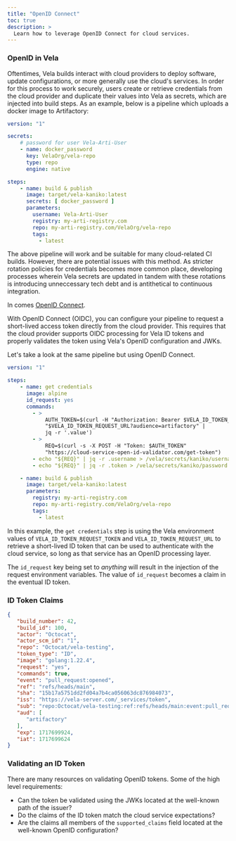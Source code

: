 ```yaml
---
title: "OpenID Connect"
toc: true
description: >
  Learn how to leverage OpenID Connect for cloud services.
---
```


### OpenID in Vela

Oftentimes, Vela builds interact with cloud providers to deploy software, update configurations, or more generally use the cloud's services. In order for this process to work securely, users create or retrieve credentials from the cloud provider and duplicate their values into Vela as secrets, which are injected into build steps. As an example, below is a pipeline which uploads a docker image to Artifactory:

```yaml
version: "1"

secrets:
    # password for user Vela-Arti-User
    - name: docker_password
      key: VelaOrg/vela-repo
      type: repo
      engine: native

steps:
    - name: build & publish
      image: target/vela-kaniko:latest
      secrets: [ docker_password ]
      parameters:
        username: Vela-Arti-User
        registry: my-arti-registry.com
        repo: my-arti-registry.com/VelaOrg/vela-repo
        tags:
          - latest
```

The above pipeline will work and be suitable for many cloud-related CI builds. However, there are potential issues with this method. As stricter rotation policies for credentials becomes more common place, developing processes wherein Vela secrets are updated in tandem with these rotations is introducing unneccessary tech debt and is antithetical to continuous integration.

In comes [OpenID Connect](https://openid.net/developers/how-connect-works/).

With OpenID Connect (OIDC), you can configure your pipeline to request a short-lived access token directly from the cloud provider. This requires that the cloud provider supports OIDC processing for Vela ID tokens and properly validates the token using Vela's OpenID configuration and JWKs.

Let's take a look at the same pipeline but using OpenID Connect.

```yaml
version: "1"

steps:
    - name: get credentials
      image: alpine
      id_request: yes
      commands:
        - >
            AUTH_TOKEN=$(curl -H "Authorization: Bearer $VELA_ID_TOKEN_REQUEST_TOKEN"
            "$VELA_ID_TOKEN_REQUEST_URL?audience=artifactory" |
            jq -r '.value')
        - >
            REQ=$(curl -s -X POST -H "Token: $AUTH_TOKEN"
            "https://cloud-service-open-id-validator.com/get-token")
        - echo "${REQ}" | jq -r .username > /vela/secrets/kaniko/username
        - echo "${REQ}" | jq -r .token > /vela/secrets/kaniko/password

    - name: build & publish
      image: target/vela-kaniko:latest
      parameters:
        registry: my-arti-registry.com
        repo: my-arti-registry.com/VelaOrg/vela-repo
        tags:
          - latest
```

In this example, the `get credentials` step is using the Vela environment values of `VELA_ID_TOKEN_REQUEST_TOKEN` and `VELA_ID_TOKEN_REQUEST_URL` to retrieve a short-lived ID token that can be used to authenticate with the cloud service, so long as that service has an OpenID processing layer.

The `id_request` key being set to _anything_ will result in the injection of the request environment variables. The value of `id_request` becomes a claim in the eventual ID token.

### ID Token Claims

```json
{
   "build_number": 42,
   "build_id": 100,
   "actor": "Octocat",
   "actor_scm_id": "1",
   "repo": "Octocat/vela-testing",
   "token_type": "ID",
   "image": "golang:1.22.4",
   "request": "yes",
   "commands": true,
   "event": "pull_request:opened",
   "ref": "refs/heads/main",
   "sha": "15b17a5751dd2fd04a7b4ca056063dc876984073",
   "iss": "https://vela-server.com/_services/token",
   "sub": "repo:Octocat/vela-testing:ref:refs/heads/main:event:pull_request",
   "aud": [
      "artifactory"
   ],
   "exp": 1717699924,
   "iat": 1717699624
}
```

### Validating an ID Token

There are many resources on validating OpenID tokens. Some of the high level requirements:

- Can the token be validated using the JWKs located at the well-known path of the issuer?
- Do the claims of the ID token match the cloud service expectations?
- Are the claims all members of the `supported_claims` field located at the well-known OpenID configuration?